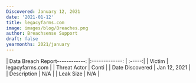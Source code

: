 ```yaml
---
Discovered: January 12, 2021
date: '2021-01-12'
title: legacyfarms.com
image: images/blog/Breaches.png
author: Breachsense Support
draft: false
yearmonths: 2021/january
---
```


| Data Breach Report------------:   |:-------------:    | :-----:|
| Victim    | legacyfarms.com      | 
| Threat Actor    | Conti      | 
| Date Discovered    | Jan 12, 2021      | 
| Description    | N/A      | 
| Leak Size    | N/A      | 

